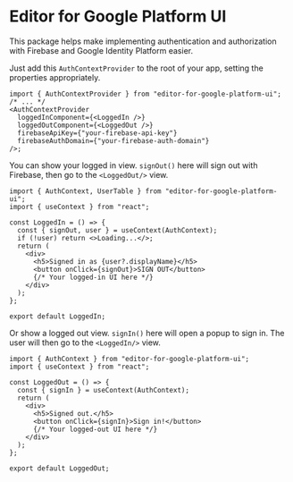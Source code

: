# Editor for Google Platform UI

This package helps make implementing authentication and authorization with Firebase and Google Identity Platform easier.

Just add this `AuthContextProvider` to the root of your app, setting the properties appropriately.

```tsx
import { AuthContextProvider } from "editor-for-google-platform-ui";
/* ... */
<AuthContextProvider
  loggedInComponent={<LoggedIn />}
  loggedOutComponent={<LoggedOut />}
  firebaseApiKey={"your-firebase-api-key"}
  firebaseAuthDomain={"your-firebase-auth-domain"}
/>;
```

You can show your logged in view. `signOut()` here will sign out with Firebase, then go to the `<LoggedOut/>` view.

```tsx
import { AuthContext, UserTable } from "editor-for-google-platform-ui";
import { useContext } from "react";

const LoggedIn = () => {
  const { signOut, user } = useContext(AuthContext);
  if (!user) return <>Loading...</>;
  return (
    <div>
      <h5>Signed in as {user?.displayName}</h5>
      <button onClick={signOut}>SIGN OUT</button>
      {/* Your logged-in UI here */}
    </div>
  );
};

export default LoggedIn;
```

Or show a logged out view. `signIn()` here will open a popup to sign in. The user will then go to the `<LoggedIn/>` view.

```tsx
import { AuthContext } from "editor-for-google-platform-ui";
import { useContext } from "react";

const LoggedOut = () => {
  const { signIn } = useContext(AuthContext);
  return (
    <div>
      <h5>Signed out.</h5>
      <button onClick={signIn}>Sign in!</button>
      {/* Your logged-out UI here */}
    </div>
  );
};

export default LoggedOut;
```
